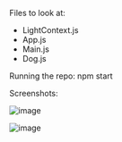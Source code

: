 Files to look at:
- LightContext.js
- App.js
- Main.js
- Dog.js

Running the repo:
npm start

Screenshots:

![image](https://user-images.githubusercontent.com/25844355/115747764-75fa8280-a38d-11eb-8e7b-8231d98b0893.png)

![image](https://user-images.githubusercontent.com/25844355/115747812-81e64480-a38d-11eb-8ed1-038e09415ff4.png)
